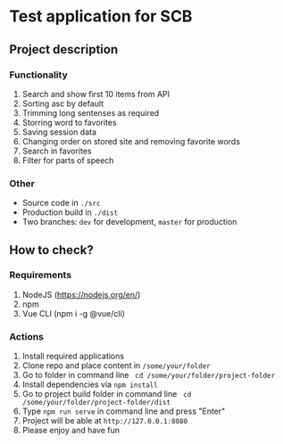 # Test application for SCB

## Project description

### Functionality

1. Search and show first 10 items from API
2. Sorting asc by default
3. Trimming long sentenses as required
4. Storring word to favorites
5. Saving session data
6. Changing order on stored site and removing favorite words
7. Search in favorites
8. Filter for parts of speech

### Other

* Source code in `./src`
* Production build in `./dist`
* Two branches: `dev` for development, `master` for production

## How to check?

### Requirements

1. NodeJS (https://nodejs.org/en/)
2. npm
3. Vue CLI (npm i -g @vue/cli)

### Actions

1. Install required applications 
2. Clone repo and place content in `/some/your/folder`
3. Go to folder in command line ` cd /some/your/folder/project-folder`
4. Install dependencies via `npm install`
5. Go to project build folder in command line ` cd /some/your/folder/project-folder/dist`
6. Type `npm run serve` in command line and press "Enter"
7. Project will be able at `http://127.0.0.1:8080`
8. Please enjoy and have fun
